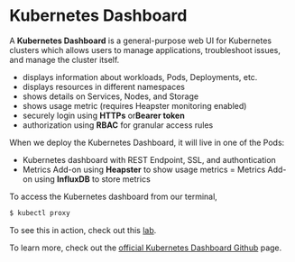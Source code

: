 
# Kubernetes Dashboard

A **Kubernetes Dashboard** is a general-purpose web UI for Kubernetes clusters which allows users to manage applications, troubleshoot issues, and manage the cluster itself. 

- displays information about workloads, Pods, Deployments, etc.
- displays resources in different namespaces
- shows details on Services, Nodes, and Storage
- shows usage metric (requires Heapster monitoring enabled)
- securely login using **HTTPs** or**Bearer token**
- authorization using **RBAC** for granular access rules

When we deploy the Kubernetes Dashboard, it will live in one of the Pods:

- Kubernetes dashboard with REST Endpoint, SSL, and authontication
- Metrics Add-on using **Heapster** to show usage metrics
= Metrics Add-on using **InfluxDB** to store metrics

To access the Kubernetes dashboard from our terminal,

```bash
$ kubectl proxy 
```

To see this in action, check out this [lab](../../lab55_EKS_K8s_Dashboard.md/README.md).

To learn more, check out the [official Kubernetes Dashboard Github](https://github.com/kubernetes/dashboard) page.
